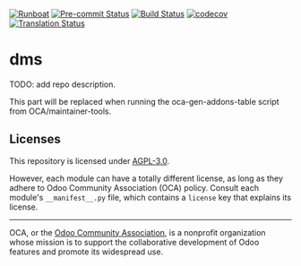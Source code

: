 
[![Runboat](https://img.shields.io/badge/runboat-Try%20me-875A7B.png)](https://runboat.odoo-community.org/builds?repo=OCA/dms&target_branch=17.0)
[![Pre-commit Status](https://github.com/OCA/dms/actions/workflows/pre-commit.yml/badge.svg?branch=17.0)](https://github.com/OCA/dms/actions/workflows/pre-commit.yml?query=branch%3A17.0)
[![Build Status](https://github.com/OCA/dms/actions/workflows/test.yml/badge.svg?branch=17.0)](https://github.com/OCA/dms/actions/workflows/test.yml?query=branch%3A17.0)
[![codecov](https://codecov.io/gh/OCA/dms/branch/17.0/graph/badge.svg)](https://codecov.io/gh/OCA/dms)
[![Translation Status](https://translation.odoo-community.org/widgets/dms-17-0/-/svg-badge.svg)](https://translation.odoo-community.org/engage/dms-17-0/?utm_source=widget)

<!-- /!\ do not modify above this line -->

# dms

TODO: add repo description.

<!-- /!\ do not modify below this line -->

<!-- prettier-ignore-start -->

[//]: # (addons)

This part will be replaced when running the oca-gen-addons-table script from OCA/maintainer-tools.

[//]: # (end addons)

<!-- prettier-ignore-end -->

## Licenses

This repository is licensed under [AGPL-3.0](LICENSE).

However, each module can have a totally different license, as long as they adhere to Odoo Community Association (OCA)
policy. Consult each module's `__manifest__.py` file, which contains a `license` key
that explains its license.

----
OCA, or the [Odoo Community Association](http://odoo-community.org/), is a nonprofit
organization whose mission is to support the collaborative development of Odoo features
and promote its widespread use.
